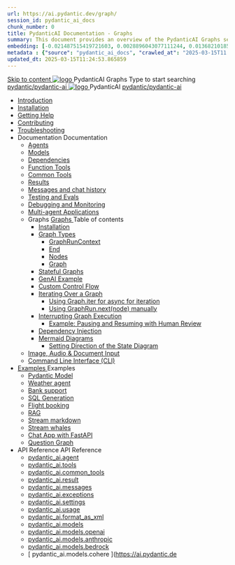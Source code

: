 ```yaml
---
url: https://ai.pydantic.dev/graph/
session_id: pydantic_ai_docs
chunk_number: 0
title: PydanticAI Documentation - Graphs
summary: This document provides an overview of the PydanticAI Graphs section, including navigation links to various features such as installation, getting help, contributing, and troubleshooting. It serves as a resource for users to understand and utilize the graph functionalities within the PydanticAI framework.
embedding: [-0.021487515419721603, 0.0028896043077111244, 0.013682101853191853, -0.023061130195856094, 0.020833002403378487, -0.0025745329912751913, -0.04197237268090248, 0.01438535563647747, -0.004055890254676342, 0.01817317306995392, 0.016891999170184135, -0.08182802051305771, -0.012414854019880295, -0.03523228317499161, 0.039855651557445526, 0.0012768221786245704, -0.020749447867274284, 0.006322314962744713, 0.003267341759055853, 0.03991135209798813, 0.05308516323566437, 0.0018573540728539228, 0.01394669245928526, 0.02250409871339798, 0.004748699255287647, 0.0023726087529212236, 0.015012016519904137, 0.046372927725315094, 0.008996069431304932, -0.023061130195856094, 0.017295848578214645, -0.01820102520287037, -0.041303932666778564, -0.007088234182447195, 0.02098618634045124, 0.00446670176461339, -0.007499045226722956, 0.00378433708101511, 0.0002571921795606613, 0.03420177474617958, 0.032057199627161026, -0.042891476303339005, 0.039744243025779724, 0.02604125253856182, -0.06951761245727539, -0.014552464708685875, -0.008529555052518845, 0.026612211018800735, 0.01337573491036892, 0.008418148383498192, -0.09124186635017395, 0.007499045226722956, -0.04461827501654625, 0.009852506220340729, -0.045620933175086975, 0.01123116072267294, -0.03679197281599045, 0.018437763676047325, -0.010242428630590439, -0.03069247119128704, 0.020665893331170082, -0.002562347799539566, -0.0006871513905934989, 0.07252558320760727, -0.05018859729170799, 0.00969235971570015, -0.06901628524065018, 0.00816748384386301, -0.05194324627518654, -0.03141661360859871, 0.04010631516575813, 0.05174828693270683, -0.033199116587638855, -0.05595387890934944, -0.015415864996612072, -0.02797693945467472, 0.028130123391747475, 0.08405615389347076, -0.007909856736660004, -0.0542270801961422, 0.005312694236636162, 0.040162019431591034, -0.010131021961569786, -0.017588289454579353, -0.0174490325152874, -0.045258861035108566, -0.017755400389432907, -0.0037112266290932894, -0.019092276692390442, -0.037432558834552765, -0.012115449644625187, -0.012373076751828194, -0.0348423607647419, 0.00046129224938340485, 0.08299779146909714, 0.02907707914710045, 0.02488541044294834, 0.01827065460383892, -0.010646277107298374, 0.012756036594510078, 0.017978211864829063, -0.05085703358054161, -0.044395461678504944, 0.02831115946173668, 0.040914010256528854, -0.0075338599272072315, 0.007798450067639351, -0.004101149272173643, -0.010214577428996563, -0.00021280368673615158, -0.12733754515647888, -0.02828330732882023, -0.027865532785654068, 0.030803877860307693, -0.05659446492791176, -0.004947141744196415, 0.008870736695826054, -0.003941002301871777, 0.027085687965154648, -0.049158088862895966, -0.026918578892946243, 0.01026331726461649, 0.02601340226829052, 0.021208999678492546, 0.03331052139401436, 0.011614120565354824, -0.012937071733176708, -0.021877437829971313, -0.04044053331017494, -0.024286601692438126, 0.01820102520287037, -0.009601841680705547, 0.018897315487265587, -0.04425620287656784, -0.009671471081674099, -0.010757683776319027, -0.03177868574857712, -0.006983790546655655, -0.030079735442996025, 0.03339407593011856, 0.0388251394033432, -0.03191794082522392, -0.0024404970463365316, 0.034368883818387985, -0.02052663452923298, 0.023520682007074356, -0.03069247119128704, -0.0006623460212722421, -0.032753489911556244, 0.012540185824036598, 0.04578804224729538, 0.024272676557302475, -0.027071762830018997, -0.03060891665518284, -0.032391417771577835, 0.011356492526829243, 0.023966308683156967, 0.0173933282494545, 0.000771576538681984, -0.044061243534088135, -0.0055877286940813065, 0.05988095700740814, -0.04311428964138031, -0.008501702919602394, -0.033533334732055664, 0.005974169820547104, -0.05408782139420509, -0.010952644981443882, -0.05199895054101944, -0.04698566347360611, -0.019872121512889862, -0.032837044447660446, -0.01906442455947399, 0.01146093662828207, 0.021960992366075516, -0.014998090453445911, -0.040162019431591034, -0.012944034300744534, -0.009901246055960655, -0.023186463862657547, -0.02718316949903965, -0.00027634017169475555, -0.04807187616825104, -0.019329015165567398, -0.015193051658570766, -0.004825291223824024, 0.007624377496540546, 0.023840976879000664, -0.025150001049041748, 0.05467270687222481, 0.0065973494201898575, 0.028882116079330444, 0.04879601672291756, 0.03303200751543045, 0.028506120666861534, -0.03425747901201248, 0.07430808991193771, -0.00198442698456347, 0.012192041613161564, 0.016557781025767326, -0.003354378044605255, 0.006155205424875021, 0.019245460629463196, 0.016836296766996384, 0.004198629874736071, -0.034703101962804794, 0.019718937575817108, -0.015081645920872688, -0.007861115969717503, -0.02833900973200798, 0.043727025389671326, -0.05559180676937103, 0.03467525169253349, -0.004978474695235491, -0.02562347799539566, -0.002543199807405472, -0.06110642850399017, 0.00892644003033638, -0.0015753565821796656, 0.04609441012144089, -0.03456384316086769, 0.06288892775774002, 0.01666918769478798, 0.0030967507045716047, 0.010527907870709896, 0.01866057701408863, 0.045203160494565964, -0.05367004871368408, 0.019287237897515297, 0.037822481244802475, 0.020401302725076675, 0.012373076751828194, -0.014399280771613121, -0.016529928892850876, 0.002470089355483651, -0.06249900907278061, 0.027419907972216606, -0.019718937575817108, 0.01630711555480957, -0.012024931609630585, -0.004581589251756668, -0.002623273292556405, 0.013730842620134354, 0.022434469312429428, 0.0233396477997303, 0.011523602530360222, -0.02098618634045124, -0.03147231787443161, 0.011349529959261417, 0.05272309482097626, 0.04166600480675697, -0.006569497752934694, 0.00948347244411707, -0.010980496183037758, 0.00709867849946022, -0.03297630324959755, -0.03386755287647247, 0.0007232714560814202, -0.026264065876603127, 0.022406619042158127, 0.004988919012248516, 0.019245460629463196, -0.011906562373042107, -0.005730468314141035, -0.00929547380656004, -0.009768951684236526, -0.019259385764598846, 0.03534369170665741, -0.0582655631005764, -0.05737430974841118, 0.03021899424493313, 0.02916063368320465, 0.07063167542219162, -0.014789203181862831, -0.04422835260629654, 0.008821996860206127, -0.005135139916092157, 0.04534241557121277, 0.008968217298388481, -0.010827312245965004, 0.012825665064156055, 0.013354845345020294, 0.05556395649909973, 0.035148728638887405, 0.0016249672044068575, 0.02520570531487465, -0.0073946015909314156, -0.01341054867953062, -0.0036450792104005814, -0.007993411272764206, 0.03448028862476349, 0.01867450214922428, 0.030943136662244797, -0.029689813032746315, 0.04110897332429886, -0.02446763776242733, 0.07191284745931625, 0.026152659207582474, 0.03528798744082451, -0.018006063997745514, 0.03623494133353233, -0.016000747680664062, -0.018702354282140732, 0.0018521319143474102, 0.0075338599272072315, 0.02523355558514595, -0.021181147545576096, -0.006722681690007448, 0.05074562877416611, -0.03138876333832741, -0.030497509986162186, 0.017226219177246094, -0.013083292171359062, -0.034730955958366394, -0.021807808429002762, -0.019134053960442543, 0.08127099275588989, -0.035120878368616104, 0.03732115402817726, -0.038240257650613785, -0.054199229925870895, -0.06032658368349075, 0.04389413446187973, 0.022977575659751892, -0.06639823317527771, -0.009782876819372177, 0.02485756017267704, 0.004616403952240944, -0.015610826201736927, -0.01106405071914196, 0.020081009715795517, -0.021195072680711746, -0.0014273949200287461, 0.03021899424493313, -0.010848200879991055, -0.022350914776325226, -0.02413341775536537, 0.0271553173661232, -0.005504174157977104, 0.037906039506196976, -0.04534241557121277, -0.04470182955265045, -0.04080260545015335, -0.015318384394049644, -0.01867450214922428, 0.022392692044377327, 0.0038470032159239054, 0.02680717222392559, -0.013737805187702179, -0.001407376490533352, -0.01088301558047533, -0.005002845078706741, 0.004236925859004259, 0.044423315674066544, -0.011823007836937904, -0.0005905411089770496, -0.005963725503534079, -0.010910866782069206, -0.024927189573645592, 0.02598555013537407, -0.06706666946411133, -0.019593605771660805, 0.0035615242086350918, -0.00044192667701281607, -0.025901995599269867, 0.010855164378881454, -0.02520570531487465, -0.010576647706329823, 0.02946700155735016, -0.0017668363871052861, 0.038574475795030594, 0.007269269786775112, 0.001407376490533352, -0.025122150778770447, -0.02293579839169979, -0.025790588930249214, -0.029327742755413055, -0.006200463976711035, -0.003954928368330002, 0.035120878368616104, -0.006137798074632883, 0.0022612023167312145, 0.023827049881219864, 0.006096020806580782, 0.031973645091056824, 0.0026876800693571568, -0.00913532730191946, 0.020763373002409935, -0.010500055737793446, 0.053809307515621185, 0.06043798848986626, -0.037460412830114365, -0.00873844139277935, 0.0026197917759418488, 0.012930109165608883, -0.0017076516523957253, -0.005747875664383173, -0.0029000486247241497, 0.06901628524065018, 0.023019352927803993, -0.00915621593594551, 0.003352637169882655, -0.02558170072734356, 0.009462583810091019, -0.0106950169429183, 0.018382061272859573, 0.06740088760852814, 0.028116198256611824, 0.002471830230206251, -0.0033038968686014414, 0.022754764184355736, -0.02293579839169979, -0.00253101484850049, -0.037850335240364075, -0.023186463862657547, -0.05163688212633133, -0.0015065978514030576, 0.018855538219213486, 0.010507019236683846, 0.03656915947794914, -0.022587653249502182, -0.0700189396739006, -0.04475753381848335, -0.018827686086297035, -0.07519934326410294, 0.05662231892347336, 0.08322060108184814, -0.03445243835449219, 0.012909220531582832, -0.057207200676202774, 0.019997453317046165, 0.03673626855015755, 0.046734996140003204, 0.0009835099335759878, 0.01906442455947399, -0.010562722571194172, 0.012505372054874897, 0.013473215512931347, 0.01417646836489439, 0.004557219333946705, 0.020331673324108124, -0.05793134495615959, -0.03266993537545204, 0.028575750067830086, -0.018507393077015877, -0.025846291333436966, -0.002128907246515155, -0.03537154197692871, -0.03074817545711994, -0.0311102457344532, 0.000602726184297353, -0.0036555235274136066, -0.0174490325152874, 0.023590311408042908, -0.044395461678504944, -0.03620709106326103, 0.06662104278802872, -0.004421442747116089, 0.040245573967695236, -0.003979298286139965, 0.04514745622873306, 0.0173933282494545, -0.05094059184193611, 0.031583722680807114, -0.005448470823466778, -0.00398974260315299, 0.03189009055495262, -0.005058548413217068, -0.00454329326748848, 0.004048927221447229, 0.029661962762475014, -0.030803877860307693, -0.01355677004903555, -0.027768053114414215, -0.01552727073431015, -0.011983154341578484, 0.02877071127295494, 0.022016696631908417, -0.018340284004807472, 0.0030097144190222025, 0.006437202915549278, -0.027433833107352257, -0.003885299200192094, 0.012498408555984497, 0.017741473391652107, 0.05133051425218582, -0.021097593009471893, -0.0426408126950264, 0.0025588665157556534, 0.02410556562244892, -0.024230899289250374, 0.013904915191233158, 0.054979074746370316, -0.0174490325152874, 0.014761351980268955, 0.014260022900998592, -0.06099501997232437, -0.004031520336866379, -0.010256354697048664, -0.017727548256516457, -0.007359787356108427, -0.014998090453445911, -0.013535881415009499, 0.03840736672282219, -0.0036207090597599745, -0.04999363422393799, 0.027016058564186096, -0.01785288006067276, 0.005765282548964024, 0.02910492941737175, -0.03378399834036827, -0.011990116909146309, 0.011516639962792397, 0.02916063368320465, 0.016098229214549065, 0.04080260545015335, 0.002181129064410925, 0.023896679282188416, -0.006593868136405945, 0.0016858925810083747, 0.007290158420801163, -0.045258861035108566, -0.004703440237790346, -0.0049088457599282265, 0.010214577428996563, -0.019872121512889862, -0.01104316208511591, -0.032781340181827545, -0.01786680705845356, -0.010346871800720692, 0.015248754993081093, 0.004101149272173643, 0.019941750913858414, -0.0035336727742105722, -0.08026833087205887, 0.005462396424263716, 0.007060382515192032, -0.0002809095603879541, -0.04392198473215103, -0.01828457973897457, 0.008529555052518845, 0.009852506220340729, -0.024746153503656387, 0.004585071001201868, -0.004901882726699114, 0.016516003757715225, 0.012895294465124607, -0.01633496768772602, 0.0010531388688832521, 0.03072032332420349, 0.07319402694702148, -0.012853517197072506, 0.014970239251852036, -0.03776678070425987, 0.008181409910321236, 0.022601580247282982, -0.01866057701408863, -0.0193847194314003, 0.018855538219213486, 0.004379665479063988, -0.004334406461566687, -0.0174908097833395, 0.035093024373054504, 0.02249017357826233, -0.016780594363808632, 0.0543106347322464, 0.03347763046622276, -0.02560955286026001, -0.042139481753110886, -0.0020505746360868216, 0.003471006639301777, -0.01088301558047533, -0.00650335056707263, -0.015053793787956238, -0.011105828918516636, -0.008174446411430836, -0.023785272613167763, -0.007512971293181181, -0.011293826624751091, 0.006426758598536253, -0.04138748720288277, -0.03409036621451378, -0.002172425389289856, 0.016766667366027832, -0.03949357941746712, 0.014552464708685875, -0.005866244900971651, 0.0031333058141171932, 0.019886048510670662, 0.008968217298388481, 0.020707670599222183, -0.019301164895296097, -0.016126081347465515, -0.015179126523435116, -0.017184441909193993, 0.004184703808277845, 0.04626151919364929, -0.01856309548020363, -0.04615011438727379, 0.02294972538948059, 0.0026876800693571568, -0.04099756479263306, -0.014343577437102795, 0.022030621767044067, 0.0037112266290932894, 0.005803578533232212, 0.00017352857685182244, 0.0009217141196131706, -0.012171152047812939, 0.00034074700670316815, -0.023437127470970154, -0.009901246055960655, 0.0026894209440797567, -0.03929861634969711, -0.010416501201689243, 0.037878185510635376, -0.0465678870677948, 0.028631452471017838, 0.04901883006095886, -0.04999363422393799, -0.0053022499196231365, 0.012930109165608883, 0.012087597511708736, -0.0019078351324424148, -0.011398270726203918, 0.0038226330652832985, -0.012115449644625187, -0.04116467759013176, -0.02680717222392559, -0.014218245632946491, -0.03130520507693291, 0.041303932666778564, 0.043253544718027115, 0.014580316841602325, -0.015791861340403557, 0.011544491164386272, -0.004724328871816397, -0.017713623121380806, 0.0155551228672266, -0.024300526827573776, 0.020401302725076675, 0.030887432396411896, -0.020262043923139572, -0.018535245209932327, 0.02442586049437523, -0.03542724624276161, -0.008244075812399387, -0.0006427628686651587, 0.008682738989591599, -0.01666918769478798, -0.007297120988368988, 0.0018033916130661964, 0.02253195084631443, 0.0017120034899562597, 0.015764009207487106, -0.010346871800720692, -0.012157226912677288, -0.03074817545711994, -0.026166584342718124, 0.02250409871339798, -0.04957586154341698, 0.03303200751543045, 0.019106201827526093, -0.024147342890501022, -0.03420177474617958, 0.028116198256611824, 0.041359636932611465, 0.0389086939394474, 0.002240313682705164, 0.026584358885884285, -0.010486130602657795, 0.02566525712609291, 0.0425851084291935, 0.038295961916446686, 0.00018767196161206812, -0.018019989132881165, 0.005117733031511307, -0.053809307515621185, -0.01010317075997591, 0.020512709394097328, -0.026904653757810593, -0.0016197450459003448, -0.08104817569255829, 0.04166600480675697, 0.0736396536231041, -0.022671207785606384, 0.014468910172581673, 0.015332309529185295, 0.012073671445250511, 0.03194579482078552, 0.01029116939753294, 0.0002019241510424763, 0.013041514903306961, -0.003895743517205119, -0.010597536340355873, 0.010193688794970512, -0.011196346022188663, 0.0387137345969677, -0.02760094217956066, -0.14839336276054382, -0.02488541044294834, 0.010068356059491634, -0.00021922260930296034, -0.00793770793825388, -0.013034552335739136, -0.005744393914937973, 0.005396248772740364, 0.0030166772194206715, 0.02520570531487465, -0.02523355558514595, -0.023228241130709648, 0.012004042975604534, -0.03617923706769943, 0.018521318212151527, -0.011753378435969353, -0.003122861497104168, 0.025539923459291458, 0.008383333683013916, -0.005284842569380999, -0.028060493990778923, -0.02285224385559559, 0.009142289869487286, -0.01707303524017334, -0.001968760509043932, 0.0009695840999484062, -0.023367498070001602, -0.021529292687773705, 0.01299973763525486, -0.014830981381237507, -0.010618424974381924, 0.004974993411451578, 0.004919290076941252, 0.0065381648018956184, -0.009079623967409134, 0.015471568331122398, -0.0044284057803452015, -0.05088488757610321, 0.017184441909193993, -0.033143412321805954, 0.010667165741324425, -0.012721221894025803, -0.011913524940609932, -0.007359787356108427, -0.020707670599222183, -0.030525362119078636, -0.05286234989762306, 0.012874405831098557, 0.0465121828019619, -0.016418522223830223, -0.011398270726203918, -0.002927900291979313, 0.011990116909146309, -0.012122412212193012, -0.014552464708685875, 0.012700333259999752, -0.004720847588032484, -0.00934421457350254, -0.005441507790237665, -0.0018051322549581528, -0.0027277166955173016, -0.016933776438236237, -0.006148242391645908, -0.03303200751543045, 0.039047952741384506, 0.008633998222649097, -0.019161906093358994, 0.009880357421934605, -0.006308388896286488, -0.026264065876603127, 0.008759330958127975, -0.020819077268242836, 0.0008024744456633925, 0.0005265694344416261, 0.015095571056008339, 0.019565753638744354, -0.034814510494470596, 0.022991502657532692, -0.03152801841497421, 0.0175325870513916, -0.0061169094406068325, -0.004616403952240944, -0.010367760434746742, 0.008244075812399387, 0.003251675283536315, 0.008794144727289677, -0.0068689025938510895, 0.02015063725411892, -0.03108239360153675, -0.042473699897527695, -0.022002769634127617, -0.05943533033132553, -0.013299142941832542, 0.015805786475539207, -0.017643993720412254, 0.004588552284985781, -0.03654130920767784, 0.012568037956953049, -0.10984674096107483, 0.006099502090364695, 0.010910866782069206, -0.005479803774505854, 0.04860105365514755, -0.025038594380021095, 0.01495631318539381, 0.02365994080901146, 0.006217871326953173, -0.030970986932516098, 0.005598173011094332, -0.014928461983799934, -0.044061243534088135, -0.007861115969717503, 0.02176603116095066, -0.02285224385559559, 0.04010631516575813, -0.007025567814707756, 0.028937820345163345, -0.0049715121276676655, -0.018702354282140732, 0.0044284057803452015, -0.00495758606120944, 0.04576019197702408, -0.02097226120531559, 0.004999363329261541, 0.004602478351444006, 0.02214202843606472, 0.032001495361328125, 0.016961628571152687, -0.02331179566681385, -0.03375614807009697, -0.015791861340403557, 0.026723617687821388, -0.009977838024497032, 0.04389413446187973, 0.002435274887830019, 0.029299890622496605, 0.01593112014234066, 0.0041533708572387695, 0.005173435900360346, -0.028144048526883125, 0.018075693398714066, 0.00281997537240386, 0.03063676878809929, 0.005211731884628534, -0.009406880475580692, -0.004348332062363625, -0.0031803054735064507, 0.012366114184260368, 0.005124695599079132, 0.02712746523320675, 0.0006579942419193685, 0.004250851459801197, 0.03386755287647247, 0.03350548446178436, -0.0389086939394474, -0.0014387095579877496, 0.0022194250486791134, 0.010005690157413483, -0.005542469676584005, 0.014051135629415512, -0.008063040673732758, -0.01896694488823414, -0.02331179566681385, -0.010033541359007359, -0.03539939224720001, 0.004212555475533009, -0.014524613507091999, -0.008682738989591599, -0.0006980309262871742, 0.02402201108634472, -0.002544940682128072, -0.013682101853191853, -0.006343203596770763, 0.01978856697678566, 0.00717875175178051, -0.007791487034410238, 0.010750720277428627, -0.03846307098865509, 0.02254587598145008, -0.032753489911556244, -0.024175195023417473, 0.03253067657351494, -0.01751866191625595, -0.004344850778579712, -0.007119567133486271, -0.0063257962465286255, -0.0021149814128875732, -0.011147606186568737, 0.006472017150372267, -0.018702354282140732, 0.01315988413989544, 0.005807060282677412, -0.013048478402197361, 0.009476509876549244, 0.0019130572909489274, 0.02023419365286827, 0.022336989641189575, -0.0011906562140211463, 0.044868938624858856, 0.024606894701719284, -0.00019452607375569642, 0.02024811878800392, -0.03264208510518074, 0.04826683551073074, -0.007554748561233282, -0.034034665673971176, -0.020651966333389282, 0.023047205060720444, -0.001298581250011921, 0.018521318212151527, 0.0023900161031633615, -0.016014674678444862, -0.021849585697054863, -0.003589375875890255, 0.05127480998635292, -0.0077775614336133, -0.05500692501664162, -0.009636656381189823, 0.027099614962935448, -0.020721595734357834, -0.015764009207487106, 0.044033393263816833, -0.008633998222649097, -0.009448657743632793, 0.0066739413887262344, -0.0005243935738690197, -0.007687043864279985, 0.003920113667845726, 0.0194264966994524, 0.009956949390470982, -0.05096844211220741, 0.04687425494194031, -0.0030950098298490047, -0.004323962144553661, 0.0388251394033432, -0.01416950486600399, 0.01240092795342207, 0.009699322283267975, 0.013132032938301563, -0.0087662935256958, 0.0011906562140211463, -0.016557781025767326, -0.029996180906891823, -0.0066565340384840965, 0.0007680951384827495, -0.014343577437102795, -0.01029116939753294, -0.01338966004550457, 0.03130520507693291, -0.00816748384386301, 0.0002663309860508889, 0.03189009055495262, -0.002799086505547166, 0.03565005585551262, -0.009253696538507938, -0.04397768899798393, -0.027809830382466316, 0.0005927170277573168, -0.016098229214549065, 0.042947180569171906, -0.0028217160142958164, -0.029327742755413055, -0.007700969465076923, -0.012108486145734787, -0.019983528181910515, -0.017407255247235298, -0.026904653757810593, 0.006865421310067177, -0.01829850673675537, 0.017351550981402397, 0.032809194177389145, 0.04138748720288277, 0.030191142112016678, 0.08600576221942902, 0.05910111218690872, 0.005229139234870672, -0.039382174611091614, 0.02637547254562378, -0.014413206838071346, -0.012783887796103954, 0.006120390724390745, 0.018089618533849716, 0.04353206232190132, -0.01244966872036457, -0.0008777608163654804, 0.013960618525743484, -0.02441193349659443, 0.027336353436112404, 0.025024669244885445, -0.0034414143301546574, -0.01594504527747631, 0.05116340145468712, -0.004480627365410328, 0.0023708681110292673, 0.0213204063475132, 0.01302062626928091, -0.008278890512883663, 0.003558042924851179, 0.025901995599269867, 0.03634634613990784, 0.01665526069700718, -0.02017848938703537, 0.009003031998872757, 0.024648671969771385, -0.019886048510670662, -0.024328378960490227, 0.004860105458647013, 0.018117470666766167, -0.0033491558860987425, 0.00931636244058609, 0.0008664461201988161, 0.008912513963878155, -0.026890726760029793, 0.02789338491857052, -0.008501702919602394, 0.004849661141633987, -0.00931636244058609, -0.009789840318262577, -0.02360423654317856, -0.02015063725411892, -0.01146093662828207, 0.014900609850883484, -0.0035597835667431355, 0.006642608437687159, 0.000653207243885845, 0.00041363987838849425, 0.0073946015909314156, 0.009991764090955257, -0.016181783750653267, 0.032474976032972336, -0.02985692396759987, -0.014232171699404716, 0.03681982681155205, -0.0021515367552638054, 0.037098340690135956, 0.01671096496284008, 0.02407771535217762, -0.011314715258777142, -0.013299142941832542, 0.008787182159721851, -0.0014926721341907978, -0.01974678970873356, 0.0028739378321915865, 0.015276607125997543, 0.027085687965154648, 0.02718316949903965, 0.0024143862538039684, -0.025163928046822548, -0.023144686594605446, 0.025080371648073196, 0.018423838540911674, -0.0038504847325384617, 0.0018347246805205941, -0.01905049942433834, 0.04219518601894379, 0.0009748062584549189, -0.012860479764640331, 0.011544491164386272, 0.007345861289650202, 0.036680568009614944, 0.0021515367552638054, -0.014510687440633774, -0.007575637195259333, -0.012825665064156055, 0.003293452551588416, -0.006012465804815292, 0.024968966841697693, 0.03264208510518074, -0.029968328773975372, 0.035594355314970016, 0.008014299906790257, 0.007714895065873861, -0.029717665165662766, -0.011746415868401527, -0.025163928046822548, -0.02133433148264885, 0.004191666841506958, -0.024676524102687836, -0.04177740961313248, 0.005135139916092157, -0.01203189417719841, 0.0066565340384840965, 0.0116419717669487, -0.019120128825306892, -0.024982891976833344, -0.05202680453658104, -0.017184441909193993, 0.0078054131008684635, 0.014984164386987686, 0.013466252014040947, -0.005563358776271343, -0.016167858615517616, -0.018326357007026672, 0.011878710240125656, 0.0025519034825265408, -0.0061169094406068325, -0.003251675283536315, -0.022699059918522835, 0.01856309548020363, 0.019259385764598846, -0.0075477855280041695, 0.010061393491923809, 0.011300790123641491, -0.004222999792546034, 0.006548609118908644, -0.08071395754814148, 0.03222430869936943, 0.0252614077180624, -0.025080371648073196, -0.014218245632946491, 0.01868842914700508, 0.016028599813580513, 0.011356492526829243, 0.014482836239039898, -0.04851749911904335, -0.017337625846266747, -0.037070490419864655, 0.0013438400346785784, -0.0029522704426199198, 0.02335357293486595, 0.014538539573550224, 0.00952524971216917, 0.001043564872816205, -0.02754523977637291, 0.007255343720316887, 0.007526896893978119, 0.01666918769478798, -0.013654250651597977, 0.011544491164386272, 0.02171032875776291, -0.011217234656214714, 0.02049878239631653, -0.043253544718027115, 0.0076661547645926476, -0.0542549304664135, -0.005713060963898897, -0.004727810155600309, -0.04821113124489784, 0.0059184664860367775, 9.329200838692486e-05, -0.010172799229621887, -0.012324335984885693, 0.020053157582879066, -0.02403593808412552, 0.011502713896334171, -0.007130011450499296, -0.01201100554317236, 6.704512998112477e-06, 0.09079623967409134, -0.007680080831050873, -0.03620709106326103, 0.03651345893740654, 0.003808707231655717, 0.024913262575864792, 0.0016980776563286781, 0.012575000524520874, 0.0026215326506644487, -0.03370044380426407, -0.022420544177293777, 0.022629430517554283, 0.01629319041967392, -0.011683749035000801, 0.012387002818286419, -0.02169640175998211, -0.0020227229688316584, 0.014315726235508919, 0.025024669244885445, 0.008731478825211525, 0.014301800169050694, 0.04545382410287857, -0.029439149424433708, -0.01219900418072939, 0.0271553173661232, 0.00454329326748848, 0.02871500700712204, -0.01629319041967392, 0.02095833420753479, 0.036318495869636536, 0.0074711935594677925, -0.051441919058561325, -0.003617227543145418, 0.005023733712732792, -0.02293579839169979, 0.03294845297932625, -0.006952457595616579, -0.020443079993128777, -0.011558417230844498, 0.013591584749519825, 0.029439149424433708, -0.001111453166231513, -0.0044423313811421394, -0.007485119625926018, 0.004915808793157339, 0.012205966748297215, 0.0426408126950264, -0.015415864996612072, 0.001595374895259738, -0.00641979556530714, -0.023478904739022255, 0.02634762041270733, -0.00046477370779030025, -0.012665518559515476, -0.012498408555984497, -0.021626772359013557, -0.003018417861312628, 0.07191284745931625, 0.033616889268159866, 0.03687552735209465, -0.0504671111702919, 0.025734884664416313, 0.011523602530360222, 0.0232978705316782, -0.017671845853328705, -0.06378018110990524, 0.003377007320523262, -0.011551454663276672, 0.004981956444680691, 0.033589038997888565, -0.02098618634045124, 0.010325983166694641, 0.017017332836985588, 0.008842885494232178, 0.016390670090913773, 0.029968328773975372, -0.0043657394126057625, 0.011447010561823845, 0.03517657890915871, 0.0271553173661232, -0.0024056825786828995, -0.020665893331170082, -0.02013671211898327, 0.02794908732175827, -0.02410556562244892, -0.024342304095625877, 0.029355594888329506, 0.004630329553037882, -0.026988208293914795, 0.014663871377706528, 0.007561711594462395, 0.007213566452264786, -0.01315988413989544, 0.03729330375790596, 0.0035719687584787607, 0.01788073219358921, -0.017351550981402397, 0.017295848578214645, -0.009051772765815258, 0.01781110279262066, 0.014030246995389462, 0.004410998430103064, -0.039382174611091614, 0.011934413574635983, -0.0075477855280041695, 0.0054519521072506905, -0.012129374779760838, -0.014622094109654427, -0.022030621767044067, 0.017281921580433846, 0.01704518310725689, 0.0213621836155653, 0.012192041613161564, 0.0009808988543227315, -0.0020819075871258974, 0.008466888219118118, -0.020303821191191673, -0.009023920632898808, -0.039855651557445526, -0.014705648645758629, 0.01008228212594986, -0.02409164048731327, -0.005974169820547104, -0.02677932009100914, 0.01856309548020363, 0.019482199102640152, 0.017240144312381744, -0.023840976879000664, -0.0029975292272865772, -0.007833264768123627, -0.013640324585139751, 0.017643993720412254, 0.006437202915549278, -0.004456256981939077, -0.007951634004712105, 0.0020766854286193848, 0.016460299491882324, -0.003808707231655717, -0.03695908188819885, 0.018089618533849716, -0.0017842436209321022, 0.03030254878103733, 0.009963912889361382, -0.032001495361328125, 0.0034936359152197838, -0.01586149074137211, 0.015708306804299355, -0.0007863727514632046, -0.008473851718008518, 0.009657545015215874, -0.01435750350356102, -0.009984801523387432, 0.010966570116579533, 0.03603997826576233, 0.01935686729848385, -0.07124441117048264, 0.01588934287428856, -0.019342942163348198, -0.017643993720412254, -0.00707430811598897, -0.0005953281070105731, -0.008418148383498192, -0.01201100554317236, -0.005476322490721941, 0.01339662354439497, 0.006256167311221361, 0.003920113667845726, 0.008397259749472141, 0.01182997040450573, 0.010569685138761997, 0.013737805187702179, -0.020721595734357834, 0.004689514636993408, 0.019969603046774864, 0.025344962254166603, -0.021222924813628197, -0.00045519971172325313, -0.009796802885830402, -0.001332525396719575, -0.0010983977699652314, -0.017281921580433846, -0.01822887733578682, 0.011920488439500332, -0.010555759072303772, -0.003150713164359331, 0.02056841179728508, -0.029272040352225304, -0.008877700194716454, -0.006813199259340763, -0.040245573967695236, -0.009274585172533989, -0.003648560494184494, 0.01244270522147417, 0.007798450067639351, -0.00018244978855364025, 0.053725749254226685, -0.005765282548964024, -0.01104316208511591, 0.027002133429050446, 0.023924531415104866, -0.017184441909193993, 0.0041707782074809074, -0.00814659520983696, -0.0006223093369044363, -0.032781340181827545, 0.02290794625878334, 0.001459598308429122, 0.01530445832759142, -0.007150900084525347, 0.00024109047080855817, -0.013076329603791237, -0.006938531529158354, 0.005521581042557955, 0.004922771826386452, 0.02676539495587349, -0.0011819525389000773, 0.0015858008991926908, 0.015736158937215805, 0.023520682007074356, -0.02102796360850334, -0.010151910595595837, 0.003951446618884802, 0.01084123831242323, -0.028575750067830086, -0.0017285404028370976, 0.009441695176064968, 0.025038594380021095, -0.009009994566440582, -0.012484483420848846, 0.023896679282188416, 0.02670969069004059, -0.010339909233152866, -0.006945494562387466, -0.003906188067048788, -0.0024840151891112328, -0.020457005128264427, -0.029689813032746315, -0.008870736695826054, 0.03526013344526291, -0.008056077174842358, -0.010235466063022614, 0.022253435105085373, -0.011969228275120258, 0.011934413574635983, -0.02523355558514595, 0.005688691046088934, 0.006263130344450474, 0.0012515815906226635, -0.027489537373185158, 0.013076329603791237, -0.005521581042557955, 0.020470932126045227, -0.017323700711131096, -0.03606783226132393, -0.010131021961569786, -0.019189758226275444, 0.010889978148043156, -0.0009016958065330982, -0.0063188336789608, 0.007512971293181181, -0.02794908732175827, 0.008174446411430836, -0.0006767070153728127, -0.006245722994208336, 0.004233444109559059, 0.02173817902803421, -0.028213677927851677, 0.010479167103767395, -0.052193913608789444, -0.017560439184308052, 0.011718563735485077, 0.025888068601489067, -0.007457267958670855, 0.00592542951926589, 0.0020087971352040768, 0.006144761107861996, 0.016919851303100586, -0.0019026129739359021, 0.0014387095579877496, -0.03372829779982567, 0.015039867721498013, 0.018061768263578415, -0.007861115969717503, -0.01626533828675747, 0.012275596149265766, 0.012345224618911743, 0.0027642720378935337, -0.0022960167843848467, 0.012832628563046455, -0.0034570808056741953, 0.043643467128276825, 0.020693743601441383, 0.028937820345163345, -0.011412195861339569, 0.024634746834635735, 0.029299890622496605, 0.002638939768075943, 0.005089881364256144, 0.009023920632898808, -0.0015318384394049644, -0.012672481127083302, -0.014329652301967144, 0.04225089028477669, 0.011119754053652287, 0.003930557984858751, 0.03347763046622276, 0.013250402174890041, 0.02019241452217102, -0.016905926167964935, 0.020039232447743416, 0.012101523578166962, -0.007561711594462395, 0.010799461044371128, -0.02211417630314827, 0.024913262575864792, 0.038964398205280304, -0.0002687244850676507, 0.019899973645806313, -0.013737805187702179, 0.006075131706893444, 0.02684894949197769, -0.011196346022188663, 0.019551828503608704, -0.0025501628406345844, 0.04161030054092407, 0.020693743601441383, -0.044841088354587555, -0.007854153402149677, 0.012540185824036598, 0.007589563261717558, 0.008299779146909714, 0.004480627365410328, 0.031221652403473854, -0.019593605771660805, 0.019593605771660805, 0.0010670647025108337, -0.00496106781065464, 0.014817055314779282, 0.030553214251995087, 0.00563646899536252, -0.032474976032972336, -0.004069816321134567, 0.005152547266334295, -0.022336989641189575, 0.002631976967677474, 0.014677797444164753, 0.011259011924266815, 0.0012933589750900865, -0.010869089514017105, 0.0031716017983853817, 0.013145959004759789, 0.01240092795342207, 0.019593605771660805, -0.0059776511043310165, 0.003472747281193733, 0.012944034300744534, -0.018855538219213486, 0.010346871800720692, -0.03798959404230118, 0.01584756374359131, -0.015819713473320007, -0.015764009207487106, -0.007575637195259333, 0.007882004603743553, -0.01978856697678566, 0.02296365052461624, 0.007875042036175728, -0.030191142112016678, -0.005051585379987955, -0.010917830280959606, 0.017574364319443703, -0.008480814285576344, 0.037432558834552765, -0.027294576168060303, -0.014413206838071346, -0.029773367568850517, -0.02214202843606472, 0.016084304079413414, 0.013633362017571926, -0.0465121828019619, 0.020457005128264427, -0.020011380314826965, 0.019161906093358994, 0.0029592332430183887, 0.002962714759632945, -0.0017642253078520298, -0.002005315851420164, 0.016460299491882324, -0.025094298645853996]
metadata : {"source": "pydantic_ai_docs", "crawled_at": "2025-03-15T11:24:53.864331", "url_path": "/graph/", "chunk_size": 5000}
updated_dt: 2025-03-15T11:24:53.865859
---
```

[ Skip to content ](https://ai.pydantic.dev/graph/#graphs)
[ ![logo](https://ai.pydantic.dev/img/logo-white.svg) ](https://ai.pydantic.dev/ "PydanticAI")
PydanticAI 
Graphs 
Type to start searching
[ pydantic/pydantic-ai  ](https://github.com/pydantic/pydantic-ai "Go to repository")
[ ![logo](https://ai.pydantic.dev/img/logo-white.svg) ](https://ai.pydantic.dev/ "PydanticAI") PydanticAI 
[ pydantic/pydantic-ai  ](https://github.com/pydantic/pydantic-ai "Go to repository")
  * [ Introduction  ](https://ai.pydantic.dev/)
  * [ Installation  ](https://ai.pydantic.dev/install/)
  * [ Getting Help  ](https://ai.pydantic.dev/help/)
  * [ Contributing  ](https://ai.pydantic.dev/contributing/)
  * [ Troubleshooting  ](https://ai.pydantic.dev/troubleshooting/)
  * Documentation  Documentation 
    * [ Agents  ](https://ai.pydantic.dev/agents/)
    * [ Models  ](https://ai.pydantic.dev/models/)
    * [ Dependencies  ](https://ai.pydantic.dev/dependencies/)
    * [ Function Tools  ](https://ai.pydantic.dev/tools/)
    * [ Common Tools  ](https://ai.pydantic.dev/common_tools/)
    * [ Results  ](https://ai.pydantic.dev/results/)
    * [ Messages and chat history  ](https://ai.pydantic.dev/message-history/)
    * [ Testing and Evals  ](https://ai.pydantic.dev/testing-evals/)
    * [ Debugging and Monitoring  ](https://ai.pydantic.dev/logfire/)
    * [ Multi-agent Applications  ](https://ai.pydantic.dev/multi-agent-applications/)
    * Graphs  [ Graphs  ](https://ai.pydantic.dev/graph/) Table of contents 
      * [ Installation  ](https://ai.pydantic.dev/graph/#installation)
      * [ Graph Types  ](https://ai.pydantic.dev/graph/#graph-types)
        * [ GraphRunContext  ](https://ai.pydantic.dev/graph/#graphruncontext)
        * [ End  ](https://ai.pydantic.dev/graph/#end)
        * [ Nodes  ](https://ai.pydantic.dev/graph/#nodes)
        * [ Graph  ](https://ai.pydantic.dev/graph/#graph)
      * [ Stateful Graphs  ](https://ai.pydantic.dev/graph/#stateful-graphs)
      * [ GenAI Example  ](https://ai.pydantic.dev/graph/#genai-example)
      * [ Custom Control Flow  ](https://ai.pydantic.dev/graph/#custom-control-flow)
      * [ Iterating Over a Graph  ](https://ai.pydantic.dev/graph/#iterating-over-a-graph)
        * [ Using Graph.iter for async for iteration  ](https://ai.pydantic.dev/graph/#using-graphiter-for-async-for-iteration)
        * [ Using GraphRun.next(node) manually  ](https://ai.pydantic.dev/graph/#using-graphrunnextnode-manually)
      * [ Interrupting Graph Execution  ](https://ai.pydantic.dev/graph/#interrupting-graph-execution)
        * [ Example: Pausing and Resuming with Human Review  ](https://ai.pydantic.dev/graph/#example-pausing-and-resuming-with-human-review)
      * [ Dependency Injection  ](https://ai.pydantic.dev/graph/#dependency-injection)
      * [ Mermaid Diagrams  ](https://ai.pydantic.dev/graph/#mermaid-diagrams)
        * [ Setting Direction of the State Diagram  ](https://ai.pydantic.dev/graph/#setting-direction-of-the-state-diagram)
    * [ Image, Audio & Document Input  ](https://ai.pydantic.dev/input/)
    * [ Command Line Interface (CLI)  ](https://ai.pydantic.dev/cli/)
  * [ Examples  ](https://ai.pydantic.dev/examples/)
Examples 
    * [ Pydantic Model  ](https://ai.pydantic.dev/examples/pydantic-model/)
    * [ Weather agent  ](https://ai.pydantic.dev/examples/weather-agent/)
    * [ Bank support  ](https://ai.pydantic.dev/examples/bank-support/)
    * [ SQL Generation  ](https://ai.pydantic.dev/examples/sql-gen/)
    * [ Flight booking  ](https://ai.pydantic.dev/examples/flight-booking/)
    * [ RAG  ](https://ai.pydantic.dev/examples/rag/)
    * [ Stream markdown  ](https://ai.pydantic.dev/examples/stream-markdown/)
    * [ Stream whales  ](https://ai.pydantic.dev/examples/stream-whales/)
    * [ Chat App with FastAPI  ](https://ai.pydantic.dev/examples/chat-app/)
    * [ Question Graph  ](https://ai.pydantic.dev/examples/question-graph/)
  * API Reference  API Reference 
    * [ pydantic_ai.agent  ](https://ai.pydantic.dev/api/agent/)
    * [ pydantic_ai.tools  ](https://ai.pydantic.dev/api/tools/)
    * [ pydantic_ai.common_tools  ](https://ai.pydantic.dev/api/common_tools/)
    * [ pydantic_ai.result  ](https://ai.pydantic.dev/api/result/)
    * [ pydantic_ai.messages  ](https://ai.pydantic.dev/api/messages/)
    * [ pydantic_ai.exceptions  ](https://ai.pydantic.dev/api/exceptions/)
    * [ pydantic_ai.settings  ](https://ai.pydantic.dev/api/settings/)
    * [ pydantic_ai.usage  ](https://ai.pydantic.dev/api/usage/)
    * [ pydantic_ai.format_as_xml  ](https://ai.pydantic.dev/api/format_as_xml/)
    * [ pydantic_ai.models  ](https://ai.pydantic.dev/api/models/base/)
    * [ pydantic_ai.models.openai  ](https://ai.pydantic.dev/api/models/openai/)
    * [ pydantic_ai.models.anthropic  ](https://ai.pydantic.dev/api/models/anthropic/)
    * [ pydantic_ai.models.bedrock  ](https://ai.pydantic.dev/api/models/bedrock/)
    * [ pydantic_ai.models.cohere  ](https://ai.pydantic.de